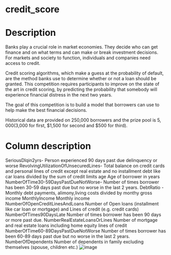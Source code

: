 # credit_score

# Description
Banks play a crucial role in market economies. They decide who can get finance and on what terms and can make or break investment decisions. For markets and society to function, individuals and companies need access to credit. 

Credit scoring algorithms, which make a guess at the probability of default, are the method banks use to determine whether or not a loan should be granted. This competition requires participants to improve on the state of the art in credit scoring, by predicting the probability that somebody will experience financial distress in the next two years.

The goal of this competition is to build a model that borrowers can use to help make the best financial decisions.

Historical data are provided on 250,000 borrowers and the prize pool is $5,000 ($3,000 for first, $1,500 for second and $500 for third).

# Column description

SeriousDlqin2yrs- Person experienced 90 days past due delinquency or worse 
RevolvingUtilizationOfUnsecuredLines- Total balance on credit cards and personal lines of credit except real estate and no installment debt like car loans divided by the sum of credit limits
age	Age of borrower in years
NumberOfTime30-59DaysPastDueNotWorse-	Number of times borrower has been 30-59 days past due but no worse in the last 2 years.
DebtRatio	- Monthly debt payments, alimony,living costs divided by monthy gross income
MonthlyIncome	Monthly income
NumberOfOpenCreditLinesAndLoans	Number of Open loans (installment like car loan or mortgage) and Lines of credit (e.g. credit cards)
NumberOfTimes90DaysLate	Number of times borrower has been 90 days or more past due.
NumberRealEstateLoansOrLines	Number of mortgage and real estate loans including home equity lines of credit
NumberOfTime60-89DaysPastDueNotWorse	Number of times borrower has been 60-89 days past due but no worse in the last 2 years.
NumberOfDependents	Number of dependents in family excluding themselves (spouse, children etc.)
![image](https://github.com/NAVEENPRAKASHKV/credit_score/assets/74778515/274c89b6-c84a-4acd-9675-de5bec83d7a4)
